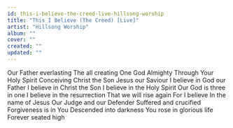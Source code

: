 ```yaml
---
id: this-i-believe-the-creed-live-hillsong-worship
title: "This I Believe (The Creed) [Live]"
artist: "Hillsong Worship"
album: ""
cover: ""
created: ""
updated: ""
---
```


Our Father everlasting
The all creating One
God Almighty
Through Your Holy Spirit
Conceiving Christ the Son
Jesus our Saviour
I believe in God our Father
I believe in Christ the Son
I believe in the Holy Spirit
Our God is three in one
I believe in the resurrection
That we will rise again
For I believe
In the name of Jesus
Our Judge and our Defender
Suffered and crucified
Forgiveness is in You
Descended into darkness
You rose in glorious life
Forever seated high